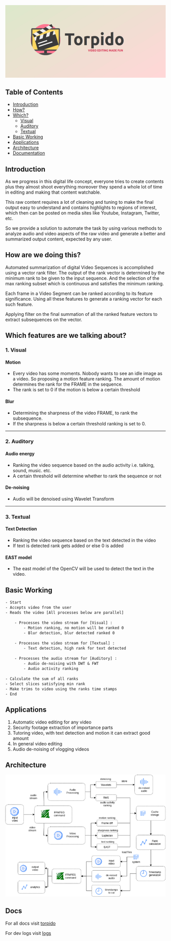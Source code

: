 ![logo](https://github.com/AP-Atul/Torpido/blob/master/img/torpido.png)


## Table of Contents
* [Introduction](https://github.com/AP-Atul/Torpido#introduction)
* [How?](https://github.com/AP-Atul/Torpido#how-are-we-doing-this?)
* [Which?](https://github.com/AP-Atul/Torpido#which-features-are-we-talking-about?)
   * [Visual](https://github.com/AP-Atul/Torpido#1-visual)
   * [Auditory](https://github.com/AP-Atul/Torpido#2-auditory)
   * [Textual](https://github.com/AP-Atul/Torpido#3-textual)
* [Basic Working](https://github.com/AP-Atul/Torpido#basic-working)
* [Applications](https://github.com/AP-Atul/Torpido#applications)
* [Architecture](https://github.com/AP-Atul/Torpido#architecture)
* [Documentation](https://github.com/AP-Atul/Torpido#docs)

## Introduction
As we progress in this digital life concept, everyone tries to create contents plus they almost shoot
everything moreover they spend a whole lot of time in editing and making that content watchable.

This raw content requires a lot of cleaning and tuning to make the final output easy to understand and
contains highlights to regions of interest, which then can be posted on media sites like Youtube,
Instagram, Twitter, etc.

So we provide a solution to automate the task by using various methods to analyze audio and video
aspects of the raw video and generate a better and summarized output content, expected by any user.


## How are we doing this?
Automated summarization of digital Video Sequences is accomplished using a vector rank filter. The
output of the rank vector is determined by the minimum rank to be given to the input sequence. And the
selection of the max ranking subset which is continuous and satisfies the minimum ranking.

Each frame in a Video Segment can be ranked according to its feature significance. Using all these
features to generate a ranking vector for each such feature.

Applying filter on the final summation of all the ranked feature vectors to extract subsequences on the
vector.


## Which features are we talking about?
### 1. Visual 
#### Motion 
* Every video has some moments. Nobody wants to see an idle image as a video. So proposing
a motion feature ranking. The amount of motion determines the rank for the FRAME in the
sequence.
* The rank is set to 0 if the motion is below a certain threshold

#### Blur
* Determining the sharpness of the video FRAME, to rank the subsequence.
* If the sharpness is below a certain threshold ranking is set to 0.
----------------------
### 2. Auditory 
#### Audio energy
* Ranking the video sequence based on the audio activity i.e. talking, sound, music. etc.
* A certain threshold will determine whether to rank the sequence or not

#### De-noising
* Audio will be denoised using Wavelet Transform
----------------------
### 3. Textual
#### Text Detection
* Ranking the video sequence based on the text detected in the video
* If text is detected rank gets added or else 0 is added

#### EAST model
* The east model of the OpenCV will be used to detect the text in the video.


## Basic Working

```
- Start
- Accepts video from the user
- Reads the video [All processes below are parallel]

    - Processes the video stream for [Visual] :
        - Motion ranking, no motion will be ranked 0
        - Blur detection, blur detected ranked 0

    - Processes the video stream for [Textual] :
        - Text detection, high rank for text detected

    - Processes the audio stream for [Auditory] :
        - Audio de-noising with DWT & FWT
        - Audio activity ranking

- Calculate the sum of all ranks
- Select slices satisfying min rank
- Make trims to video using the ranks time stamps
- End
```


## Applications

1. Automatic video editing for any video
2. Security footage extraction of importance parts
3. Tutoring video, with text detection and motion it can extract good amount
4. In general video editing
5. Audio de-noising of vlogging videos


## Architecture
![arch](https://github.com/AP-Atul/Torpido/blob/master/img/arch.png)


## Docs

For all docs visit [torpido](https://ap-atul.github.io/torpido/)

For dev logs visit [logs](https://github.com/AP-Atul/Torpido/tree/master/logs)


